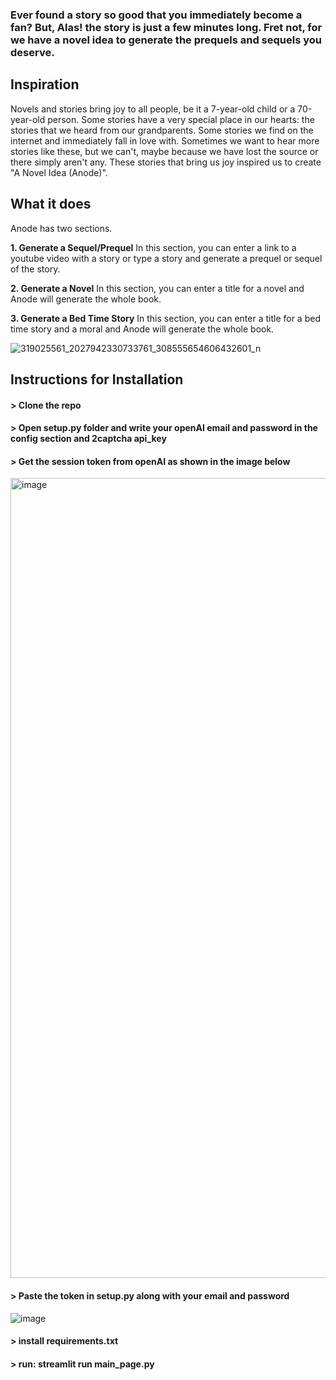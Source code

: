 ### Ever found a story so good that you immediately become a fan? But, Alas! the story is just a few minutes long. Fret not, for we have a novel idea to generate the prequels and sequels you deserve.




## Inspiration

Novels and stories bring joy to all people, be it a 7-year-old child or a 70-year-old person. Some stories have a very special place in our hearts: the stories that we heard from our grandparents. Some stories we find on the internet and immediately fall in love with. Sometimes we want to hear more stories like these, but we can't, maybe because we have lost the source or there simply aren't any. These stories that bring us joy inspired us to create "A Novel Idea (Anode)". 

## What it does

Anode has two sections.

**1. Generate a Sequel/Prequel**
       In this section, you can enter a link to a youtube video with a story or type a story and generate a prequel or sequel of the story.

**2. Generate a Novel**
       In this section, you can enter a title for a novel and Anode will generate the whole book.
       
**3. Generate a Bed Time Story**
       In this section, you can enter a title for a bed time story and a moral and Anode will generate the whole book.
       
       




![319025561_2027942330733761_308555654606432601_n](https://user-images.githubusercontent.com/67851367/206918600-f2239b0a-ce3f-4a24-9abf-4c861be5595c.png)


## Instructions for Installation

#### > Clone the repo
#### > Open setup.py folder and write your openAI email and password in the config section and 2captcha api_key
#### > Get the session token from openAI as shown in the image below

<img width="1280" alt="image" src="https://user-images.githubusercontent.com/67851367/206921511-3b1e5085-b411-4397-8e78-88950bde5ae7.png">

#### > Paste the token in setup.py along with your email and password

![image](https://user-images.githubusercontent.com/67851367/212468545-d35f0747-6dce-44a5-a878-d4394deb326c.png)

#### > install requirements.txt
#### > run: streamlit run main_page.py

